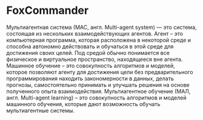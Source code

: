 # FoxCommander
Мультиагентная система (МАС, англ. Multi-agent system) — это система, состоящая из нескольких взаимодействующих агентов. Агент – это компьютерная программа, которая расположена в некоторой среде и способна автономно действовать и обучаться в этой среде для достижения своих целей. Под средой обычно понимается все физическое и виртуальное пространство, находящееся вне агента.
Машинное обучение – это совокупность алгоритмов и моделей, которое позволяют агенту для достижения цели без предварительного программирования находить закономерности в данных, делать прогнозы, самостоятельно принимать и улучшать решения на основе полученного опыта взаимодействия. Мультиагентное обучение (МАЛ, англ. Multi-agent learning) – это совокупность алгоритмов и моделей машинного обучения, которые дают возможность обучать мультиагентные системы.

